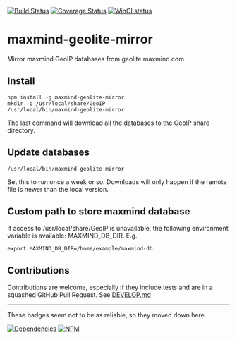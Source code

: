 [![Build Status][ci-image]][ci-url]
[![Coverage Status][cov-img]][cov-url]
[![WinCI status][win-ci-img]][win-ci-url]


# maxmind-geolite-mirror

Mirror maxmind GeoIP databases from geolite.maxmind.com


## Install

    npm install -g maxmind-geolite-mirror
    mkdir -p /usr/local/share/GeoIP
    /usr/local/bin/maxmind-geolite-mirror

The last command will download all the databases to the GeoIP share directory.

## Update databases

    /usr/local/bin/maxmind-geolite-mirror

Set this to run once a week or so. Downloads will only happen if the remote
file is newer than the local version.

## Custom path to store maxmind database
If access to /usr/local/share/GeoIP is unavailable, the following environment
variable is available: MAXMIND_DB_DIR. E.g.

    export MAXMIND_DB_DIR=/home/example/maxmind-db


## Contributions

Contributions are welcome, especially if they include tests and are in a
squashed GitHub Pull Request. See [DEVELOP.md](DEVELOP.md)

-------------
These badges seem not to be as reliable, so they moved down here.

[![Dependencies][dep-img]][dep-url]
[![NPM][npm-image]][npm-url]

[ci-image]: https://travis-ci.org/msimerson/maxmind-geolite-mirror.svg
[ci-url]:  https://travis-ci.org/msimerson/maxmind-geolite-mirror
[dep-img]: https://david-dm.org/msimerson/maxmind-geolite-mirror.svg
[dep-url]: https://david-dm.org/msimerson/maxmind-geolite-mirror
[cov-img]: https://coveralls.io/repos/msimerson/maxmind-geolite-mirror/badge.svg
[cov-url]: https://coveralls.io/r/msimerson/maxmind-geolite-mirror
[npm-image]: https://nodei.co/npm/maxmind-geolite-mirror.png?downloads=true&stars=true
[npm-url]: https://nodei.co/npm/maxmind-geolite-mirror/
[win-ci-img]: https://ci.appveyor.com/api/projects/status/1e2vtbq1ekfvvwl7/branch/master?svg=true
[win-ci-url]: https://ci.appveyor.com/project/msimerson/maxmind-geolite-mirror/branch/master
